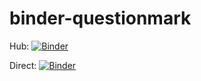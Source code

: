 # binder-questionmark

Hub:
[![Binder](https://mybinder.org/badge_logo.svg)](https://mybinder.org/v2/gh/fonsp/binder-questionmark/master)

Direct:
[![Binder](https://mybinder.org/badge_logo.svg)](https://mybinder.org/v2/gh/fonsp/binder-questionmark/master?urlpath=pluto)